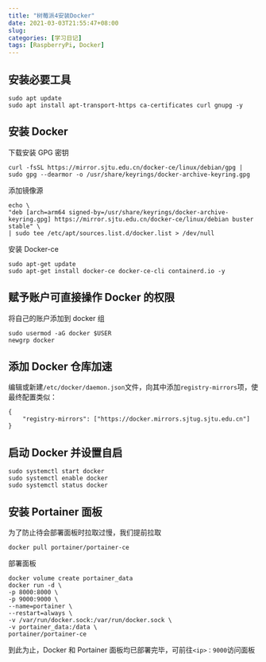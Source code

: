 ```yaml
---
title: "树莓派4安装Docker"
date: 2021-03-03T21:55:47+08:00
slug:
categories: [学习日记]
tags: [RaspberryPi, Docker]
---
```


<!--more-->

## 安装必要工具

```shell
sudo apt update
sudo apt install apt-transport-https ca-certificates curl gnupg -y
```

## 安装 Docker

下载安装 GPG 密钥

```shell
curl -fsSL https://mirror.sjtu.edu.cn/docker-ce/linux/debian/gpg | sudo gpg --dearmor -o /usr/share/keyrings/docker-archive-keyring.gpg
```

添加镜像源

```shell
echo \
"deb [arch=arm64 signed-by=/usr/share/keyrings/docker-archive-keyring.gpg] https://mirror.sjtu.edu.cn/docker-ce/linux/debian buster stable" \
| sudo tee /etc/apt/sources.list.d/docker.list > /dev/null
```

安装 Docker-ce

```shell
sudo apt-get update
sudo apt-get install docker-ce docker-ce-cli containerd.io -y
```

## 赋予账户可直接操作 Docker 的权限

将自己的账户添加到 docker 组

```shell
sudo usermod -aG docker $USER
newgrp docker
```

## 添加 Docker 仓库加速

编辑或新建`/etc/docker/daemon.json`文件，向其中添加`registry-mirrors`项，使最终配置类似：

```shell
{
    "registry-mirrors": ["https://docker.mirrors.sjtug.sjtu.edu.cn"]
}
```

## 启动 Docker 并设置自启

```shell
sudo systemctl start docker
sudo systemctl enable docker
sudo systemctl status docker
```

## 安装 Portainer 面板

为了防止待会部署面板时拉取过慢，我们提前拉取

```shell
docker pull portainer/portainer-ce
```

部署面板

```shell
docker volume create portainer_data
docker run -d \
-p 8000:8000 \
-p 9000:9000 \
--name=portainer \
--restart=always \
-v /var/run/docker.sock:/var/run/docker.sock \
-v portainer_data:/data \
portainer/portainer-ce
```

到此为止，Docker 和 Portainer 面板均已部署完毕，可前往`<ip>：9000`访问面板
